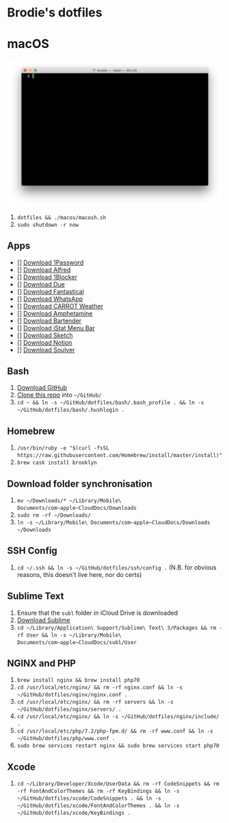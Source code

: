 # Brodie's dotfiles

# macOS

![Screenshot.png](Screenshot.png)

1. `dotfiles && ./macos/macosh.sh`
1. `sudo shutdown -r now`

## Apps

- [] [Download 1Password](https://apps.apple.com/gb/app/1password-7-password-manager/id1333542190?mt=12)
- [] [Download Alfred](https://www.alfredapp.com)
- [] [Download 1Blocker](https://apps.apple.com/gb/app/1blocker/id1107421413?mt=12)
- [] [Download Due](https://apps.apple.com/gb/app/due-reminders-countdown-timers/id524373870?mt=12)
- [] [Download Fantastical](https://apps.apple.com/gb/app/fantastical-2/id975937182?mt=12)
- [] [Download WhatsApp](https://apps.apple.com/gb/app/whatsapp-desktop/id1147396723?mt=12)
- [] [Download CARROT Weather](https://apps.apple.com/gb/app/carrot-weather/id993487541?mt=12)
- [] [Download Amphetamine](https://apps.apple.com/gb/app/amphetamine/id937984704?mt=12)
- [] [Download Bartender](https://www.macbartender.com)
- [] [Download iStat Menu Bar](https://bjango.com/mac/istatmenus/)
- [] [Download Sketch](https://www.sketch.com/get/)
- [] [Download Notion](https://www.notion.so/desktop)
- [] [Download Soulver](https://apps.apple.com/gb/app/soulver-2/id413965349?mt=12)

## Bash

1. [Download GitHub](https://central.github.com/deployments/desktop/desktop/latest/darwin)
1. [Clone this repo](x-github-client://openRepo/https://github.com/brod-ie/dotfiles) into `~/GitHub/`
1. `cd ~ && ln -s ~/GitHub/dotfiles/bash/.bash_profile . && ln -s ~/GitHub/dotfiles/bash/.hushlogin .`

## Homebrew

1. `/usr/bin/ruby -e "$(curl -fsSL https://raw.githubusercontent.com/Homebrew/install/master/install)"`
1. `brew cask install brooklyn`

## Download folder synchronisation

1. `mv ~/Downloads/* ~/Library/Mobile\ Documents/com~apple~CloudDocs/Downloads`
1. `sudo rm -rf ~/Downloads/`
1. `ln -s ~/Library/Mobile\ Documents/com~apple~CloudDocs/Downloads ~/Downloads`

## SSH Config

1. `cd ~/.ssh && ln -s ~/GitHub/dotfiles/ssh/config .` (N.B. for obvious reasons, this doesn't live here, nor do certs)

## Sublime Text

1. Ensure that the `subl` folder in iCloud Drive is downloaded
1. [Download Sublime](https://www.sublimetext.com/3)
1. `cd ~/Library/Application\ Support/Sublime\ Text\ 3/Packages && rm -rf User && ln -s ~/Library/Mobile\ Documents/com~apple~CloudDocs/subl/User`

## NGINX and PHP

1. `brew install nginx && brew install php70`
1. `cd /usr/local/etc/nginx/ && rm -rf nginx.conf && ln -s ~/GitHub/dotfiles/nginx/nginx.conf .`
1. `cd /usr/local/etc/nginx/ && rm -rf servers && ln -s ~/GitHub/dotfiles/nginx/servers/ .`
1. `cd /usr/local/etc/nginx/ && ln -s ~/GitHub/dotfiles/nginx/include/ .`
1. `cd /usr/local/etc/php/7.2/php-fpm.d/ && rm -rf www.conf && ln -s ~/GitHub/dotfiles/php/www.conf .`
1. `sudo brew services restart nginx && sudo brew services start php70`

## Xcode

1. `cd ~/Library/Developer/Xcode/UserData && rm -rf CodeSnippets && rm -rf FontAndColorThemes && rm -rf KeyBindings && ln -s ~/GitHub/dotfiles/xcode/CodeSnippets . && ln -s ~/GitHub/dotfiles/xcode/FontAndColorThemes . && ln -s ~/GitHub/dotfiles/xcode/KeyBindings .`
